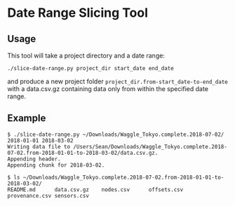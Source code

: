 # Date Range Slicing Tool

## Usage

This tool will take a project directory and a date range:

```
./slice-date-range.py project_dir start_date end_date
```

and produce a new project folder `project_dir.from-start_date-to-end_date` with
a data.csv.gz containing data only from within the specified date range.

## Example

```
$ ./slice-date-range.py ~/Downloads/Waggle_Tokyo.complete.2018-07-02/ 2018-01-01 2018-03-02
Writing data file to /Users/Sean/Downloads/Waggle_Tokyo.complete.2018-07-02.from-2018-01-01-to-2018-03-02/data.csv.gz.
Appending header.
Appending chunk for 2018-03-02.
```

```
$ ls ~/Downloads/Waggle_Tokyo.complete.2018-07-02.from-2018-01-01-to-2018-03-02/
README.md      data.csv.gz    nodes.csv      offsets.csv    provenance.csv sensors.csv
```
